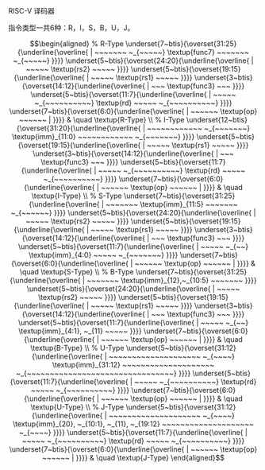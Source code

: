 RISC-V 译码器

指令类型一共6种：R，I，S，B，U，J。

```math
\begin{aligned}
    % R-Type
    \underset{7~btis}{\overset{31:25}{\underline{\overline{
    | ~~~~~~~ ~_{~~~~~}
      \textup{func7}
      ~~~~~~~ ~_{~~~~~}
    }}}}
    \underset{5~btis}{\overset{24:20}{\underline{\overline{
    | ~~~~~
      \textup{rs2}
      ~~~~~
    }}}}
    \underset{5~btis}{\overset{19:15}{\underline{\overline{
    | ~~~~~
      \textup{rs1}
      ~~~~~
    }}}}
    \underset{3~btis}{\overset{14:12}{\underline{\overline{
    | ~~~
      \textup{func3}
      ~~~
    }}}}
    \underset{5~btis}{\overset{11:7}{\underline{\overline{
    | ~~~~~ ~_{~~~~~~~~~~}
      \textup{rd}
      ~~~~~ ~_{~~~~~~~~~~}
    }}}}
    \underset{7~btis}{\overset{6:0}{\underline{\overline{
    | ~~~~~~
      \textup{op}
      ~~~~~~ |
    }}}} & \quad \textup{R-Type}
\\  % I-Type
    \underset{12~btis}{\overset{31:20}{\underline{\overline{
    | ~~~~~~~~~~~~ ~_{~~~~~~~}
      \textup{imm}_{11:0}
      ~~~~~~~~~~~~ ~_{~~~~~~~}
    }}}}
    \underset{5~btis}{\overset{19:15}{\underline{\overline{
    | ~~~~~
      \textup{rs1}
      ~~~~~
    }}}}
    \underset{3~btis}{\overset{14:12}{\underline{\overline{
    | ~~~
      \textup{func3}
      ~~~
    }}}}
    \underset{5~btis}{\overset{11:7}{\underline{\overline{
    | ~~~~~ ~_{~~~~~~~~~~}
      \textup{rd}
      ~~~~~ ~_{~~~~~~~~~~}
    }}}}
    \underset{7~btis}{\overset{6:0}{\underline{\overline{
    | ~~~~~~
      \textup{op}
      ~~~~~~ |
    }}}} & \quad \textup{I-Type}
\\  % S-Type
    \underset{7~btis}{\overset{31:25}{\underline{\overline{
    | ~~~~~~~ 
      \textup{imm}_{11:5}
      ~~~~~~~ ~_{~~~~~~}
    }}}}
    \underset{5~btis}{\overset{24:20}{\underline{\overline{
    | ~~~~~
      \textup{rs2}
      ~~~~~
    }}}}
    \underset{5~btis}{\overset{19:15}{\underline{\overline{
    | ~~~~~
      \textup{rs1}
      ~~~~~
    }}}}
    \underset{3~btis}{\overset{14:12}{\underline{\overline{
    | ~~~
      \textup{func3}
      ~~~
    }}}}
    \underset{5~btis}{\overset{11:7}{\underline{\overline{
    | ~~~~~ ~_{~~}
      \textup{imm}_{4:0}
      ~~~~~ ~_{~~~~~~~}
    }}}}
    \underset{7~btis}{\overset{6:0}{\underline{\overline{
    | ~~~~~~
      \textup{op}
      ~~~~~~ |
    }}}} & \quad \textup{S-Type}
\\  % B-Type
    \underset{7~btis}{\overset{31:25}{\underline{\overline{
    | ~~~~~~~
      \textup{imm}_{12},~_{10:5}
      ~~~~~~~
    }}}}
    \underset{5~btis}{\overset{24:20}{\underline{\overline{
    | ~~~~~
      \textup{rs2}
      ~~~~~
    }}}}
    \underset{5~btis}{\overset{19:15}{\underline{\overline{
    | ~~~~~
      \textup{rs1}
      ~~~~~
    }}}}
    \underset{3~btis}{\overset{14:12}{\underline{\overline{
    | ~~~
      \textup{func3} 
      ~~~
    }}}}
    \underset{5~btis}{\overset{11:7}{\underline{\overline{
    | ~~~~~ ~_{~~}
      \textup{imm}_{4:1}, ~_{11}
      ~~~~~
    }}}}
    \underset{7~btis}{\overset{6:0}{\underline{\overline{
    | ~~~~~~
      \textup{op}
      ~~~~~~ |
    }}}} & \quad \textup{B-Type}
\\  % U-Type
    \underset{5~btis}{\overset{31:12}{\underline{\overline{
    | ~~~~~~~~~~~~~~~~~~~~ ~_{~~~~}
      \textup{imm}_{31:12}
      ~~~~~~~~~~~~~~~~~~~~ ~_{~~~~~~~~~~~~~~~~~~~~~~~~~~~~~~~~}
    }}}}
    \underset{5~btis}{\overset{11:7}{\underline{\overline{
    | ~~~~~ ~_{~~~~~~~~~~}
      \textup{rd}
      ~~~~~ ~_{~~~~~~~~~~}
    }}}}
    \underset{7~btis}{\overset{6:0}{\underline{\overline{
    | ~~~~~~
      \textup{op}
      ~~~~~~ |
    }}}} & \quad \textup{U-Type}
\\  % J-Type
    \underset{5~btis}{\overset{31:12}{\underline{\overline{
    | ~~~~~~~~~~~~~~~~~~~~ ~_{~~~~}
      \textup{imm}_{20}, ~_{10:1}, ~_{11}, ~_{19:12}
      ~~~~~~~~~~~~~~~~~~~~ ~_{~~~~}
    }}}}
    \underset{5~btis}{\overset{11:7}{\underline{\overline{
    | ~~~~~ ~_{~~~~~~~~~~}
      \textup{rd}
      ~~~~~ ~_{~~~~~~~~~~}
    }}}}
    \underset{7~btis}{\overset{6:0}{\underline{\overline{
    | ~~~~~~
      \textup{op}
      ~~~~~~ |
    }}}} & \quad \textup{J-Type}
\end{aligned}
```
